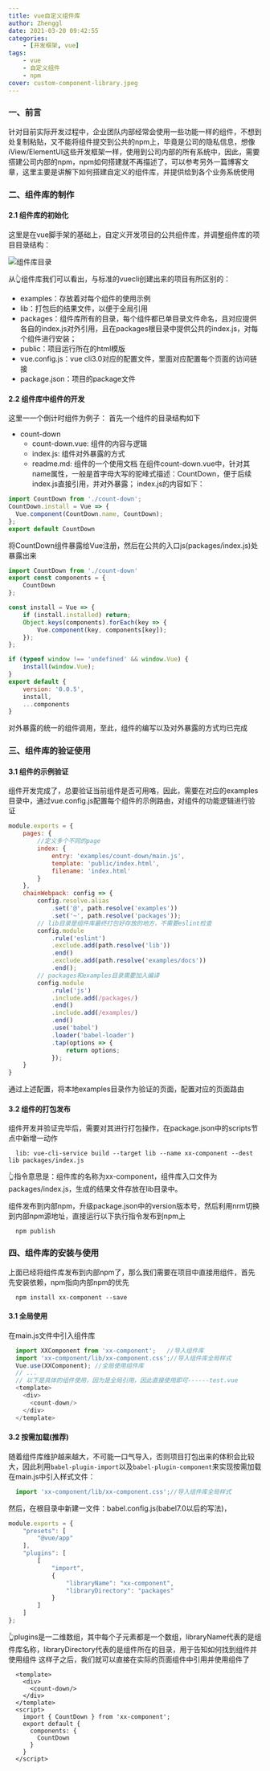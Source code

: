 ```yaml
---
title: vue自定义组件库
author: Zhenggl
date: 2021-03-20 09:42:55
categories:
    - [开发框架, vue]
tags:
    - vue
    - 自定义组件
    - npm
cover: custom-component-library.jpeg
---
```


### 一、前言
针对目前实际开发过程中，企业团队内部经常会使用一些功能一样的组件，不想到处复制粘贴，又不能将组件提交到公共的npm上，毕竟是公司的隐私信息，想像iView/ElementUI这些开发框架一样，使用到公司内部的所有系统中，因此，需要搭建公司内部的npm，npm如何搭建就不再描述了，可以参考另外一篇博客文章，这里主要是讲解下如何搭建自定义的组件库，并提供给到各个业务系统使用
### 二、组件库的制作
#### 2.1 组件库的初始化
这里是在vue脚手架的基础上，自定义开发项目的公共组件库，并调整组件库的项目目录结构：

![组件库目录](component-directory-structure.png)

从👆组件库我们可以看出，与标准的vuecli创建出来的项目有所区别的：

+ examples：存放着对每个组件的使用示例
+ lib：打包后的结果文件，以便于全局引用
+ packages：组件库所有的目录，每个组件都已单目录文件命名，且对应提供各自的index.js对外引用，且在packages根目录中提供公共的index.js，对每个组件进行安装；
+ public：项目运行所在的html模版
+ vue.config.js：vue cli3.0对应的配置文件，里面对应配置每个页面的访问链接
+ package.json：项目的package文件
#### 2.2 组件库中组件的开发
这里一一个倒计时组件为例子：
首先一个组件的目录结构如下
+ count-down
  - count-down.vue: 组件的内容与逻辑
  - index.js: 组件对外暴露的方式
  - readme.md: 组件的一个使用文档
在组件count-down.vue中，针对其name属性，一般是首字母大写的驼峰式描述：CountDown，便于后续index.js直接引用，并对外暴露；
index.js的内容如下：
```javascript
import CountDown from './count-down';
CountDown.install = Vue => {
  Vue.component(CountDown.name, CountDown);
};
export default CountDown
```
将CountDown组件暴露给Vue注册，然后在公共的入口js(packages/index.js)处暴露出来
```javascript
import CountDown from './count-down'
export const components = {
	CountDown
};

const install = Vue => {
	if (install.installed) return;
	Object.keys(components).forEach(key => {
		Vue.component(key, components[key]);
	});
};

if (typeof window !== 'undefined' && window.Vue) {
	install(window.Vue);
}
export default {
	version: '0.0.5',
	install,
	...components
}
```
对外暴露的统一的组件调用，至此，组件的编写以及对外暴露的方式均已完成
### 三、组件库的验证使用
#### 3.1 组件的示例验证
组件开发完成了，总要验证当前组件是否可用咯，因此，需要在对应的examples目录中，通过vue.config.js配置每个组件的示例路由，对组件的功能逻辑进行验证
```javascript
module.exports = {
	pages: {
		//定义多个不同的page
		index: {
			entry: 'examples/count-down/main.js',
			template: 'public/index.html',
			filename: 'index.html'
		}
	},
	chainWebpack: config => {
		config.resolve.alias
			.set('@', path.resolve('examples'))
			.set('~', path.resolve('packages'));
		// lib目录是组件库最终打包好存放的地方，不需要eslint检查
		config.module
			.rule('eslint')
			.exclude.add(path.resolve('lib'))
			.end()
			.exclude.add(path.resolve('examples/docs'))
			.end();
		// packages和examples目录需要加入编译
		config.module
			.rule('js')
			.include.add(/packages/)
			.end()
			.include.add(/examples/)
			.end()
			.use('babel')
			.loader('babel-loader')
			.tap(options => {
				return options;
			});
	}
}
```
通过上述配置，将本地examples目录作为验证的页面，配置对应的页面路由
#### 3.2 组件的打包发布
组件开发并验证完毕后，需要对其进行打包操作，在package.json中的scripts节点中新增一动作
```shell script
  lib: vue-cli-service build --target lib --name xx-component --dest lib packages/index.js
```
👆指令意思是：组件库的名称为xx-component，组件库入口文件为packages/index.js，生成的结果文件存放在lib目录中。

组件发布到内部npm，升级package.json中的version版本号，然后利用nrm切换到内部npm源地址，直接运行以下执行指令发布到npm上
```shell script
  npm publish
```
### 四、组件库的安装与使用
上面已经将组件库发布到内部npm了，那么我们需要在项目中直接用组件，首先先安装依赖，npm指向内部npm的优先
```shell script
  npm install xx-component --save
```
#### 3.1 全局使用
在main.js文件中引入组件库
```javascript
  import XXComponent from 'xx-component';   //导入组件库
  import 'xx-component/lib/xx-component.css';//导入组件库全局样式
  Vue.use(XXComponent); //全局使用组件库
  // ...
  // 以下是具体的组件使用，因为是全局引用，因此直接使用即可------test.vue
  <template>
    <div>
      <count-down/>
    </div>
  </template>
```
#### 3.2 按需加载(推荐)
随着组件库维护越来越大，不可能一口气导入，否则项目打包出来的体积会比较大，因此利用`babel-plugin-import`以及`babel-plugin-component`来实现按需加载
在main.js中引入样式文件：
```javascript
  import 'xx-component/lib/xx-component.css';//导入组件库全局样式
```
然后，在根目录中新建一文件：babel.config.js(babel7.0以后的写法)，
```javascript
module.exports = {
	"presets": [
		"@vue/app"
	],
	"plugins": [
		[
			"import",
			{
				"libraryName": "xx-component",
				"libraryDirectory": "packages"
			}
		]
	]
};
```
👆plugins是一二维数组，其中每个子元素都是一个数组，libraryName代表的是组件库名称，libraryDirectory代表的是组件所在的目录，用于告知如何找到组件并使用组件
这样子之后，我们就可以直接在实际的页面组件中引用并使用组件了
```vue
  <template>
    <div>
      <count-down/>
    </div>
  </template>
  <script>
    import { CountDown } from 'xx-component';
    export default {
      components: {
        CountDown
      }
    }
  </script>
```

